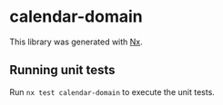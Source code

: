 # calendar-domain

This library was generated with [Nx](https://nx.dev).

## Running unit tests

Run `nx test calendar-domain` to execute the unit tests.
